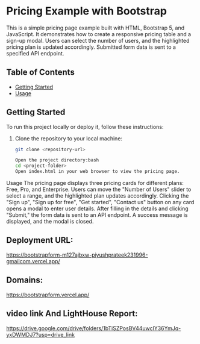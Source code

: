 # Pricing Example with Bootstrap

This is a simple pricing page example built with HTML, Bootstrap 5, and JavaScript. It demonstrates how to create a responsive pricing table and a sign-up modal. Users can select the number of users, and the highlighted pricing plan is updated accordingly. Submitted form data is sent to a specified API endpoint.

## Table of Contents

- [Getting Started](#getting-started)
- [Usage](#usage)

## Getting Started

To run this project locally or deploy it, follow these instructions:

1. Clone the repository to your local machine:

   ```bash
   git clone <repository-url>

   Open the project directory:bash
   cd <project-folder>
   Open index.html in your web browser to view the pricing page.
   ```

Usage
The pricing page displays three pricing cards for different plans: Free, Pro, and Enterprise.
Users can move the "Number of Users" slider to select a range, and the highlighted plan updates accordingly.
Clicking the "Sign up", "Sign up for free", "Get started", "Contact us" button on any card opens a modal to enter user details.
After filling in the details and clicking "Submit," the form data is sent to an API endpoint.
A success message is displayed, and the modal is closed.

## Deployment URL:

https://bootstrapform-m127ajbxw-piyushprateek231996-gmailcom.vercel.app/

## Domains:

https://bootstrapform.vercel.app/

## video link And LightHouse Report:

https://drive.google.com/drive/folders/1bTiSZPosBV44uwclY36YmJq-yxDWMDJ7?usp=drive_link
